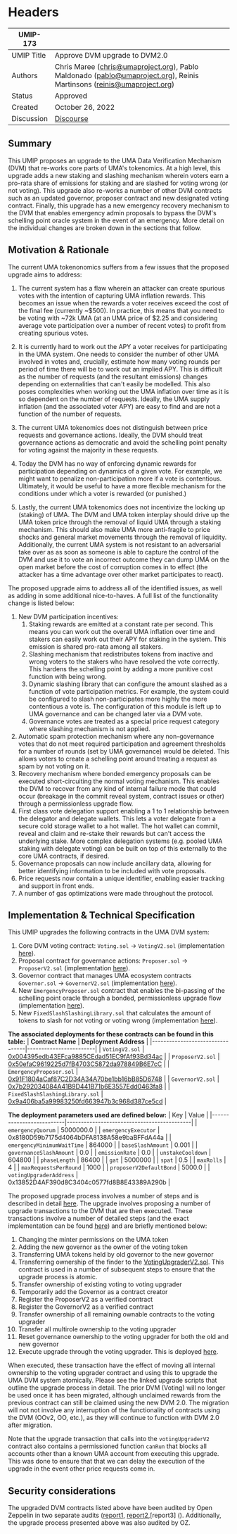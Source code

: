 # Headers

| UMIP-173   |                                                                                                                       |
| ---------- | --------------------------------------------------------------------------------------------------------------------- |
| UMIP Title | Approve DVM upgrade to DVM2.0                                                                                         |
| Authors    | Chris Maree (chris@umaproject.org), Pablo Maldonado (pablo@umaproject.org), Reinis Martinsons (reinis@umaproject.org) |
| Status     | Approved                                                                                                              |
| Created    | October 26, 2022                                                                                                      |
| Discussion | [Discourse](discourse.umaproject.org/t/approve-dvm-upgrade-to-dvm-2-0/1935)                                           |

## Summary

This UMIP proposes an upgrade to the UMA Data Verification Mechanism (DVM) that re-works core parts of UMA's tokenomics.
At a high level, this upgrade adds a new staking and slashing mechanism wherein voters earn a pro-rata share of emissions
for staking and are slashed for voting wrong (or not voting). This upgrade also re-works a number of other DVM contracts
such as an updated governor, proposer contract and new designated voting contract. Finally, this upgrade has a new
emergency recovery mechanism to the DVM that enables emergency admin proposals to bypass the DVM's schelling point
oracle system in the event of an emergency. More detail on the individual changes are broken down in the sections that
follow.

## Motivation & Rationale

The current UMA tokenonomics suffers from a few issues that the proposed upgrade aims to address:

1. The current system has a flaw wherein an attacker can create spurious votes with the intention of capturing UMA inflation
   rewards. This becomes an issue when the rewards a voter receives exceed the cost of the final fee (currently ~$500).
   In practice, this means that you need to be voting with ~72k UMA (at an UMA price of $2.25 and considering average vote
   participation over a number of recent votes) to profit from creating spurious votes.

2. It is currently hard to work out the APY a voter receives for participating in the UMA system. One needs to consider
   the number of other UMA involved in votes and, crucially, estimate how many voting rounds per period of time there will be
   to work out an implied APY. This is difficult as the number of requests (and the resultant emissions) changes depending
   on externalities that can't easily be modelled. This also poses complexities when working out the UMA inflation over time as
   it is so dependent on the number of requests. Ideally, the UMA supply inflation (and the associated voter APY) are easy
   to find and are not a function of the number of requests.

3. The current UMA tokenomics does not distinguish between price requests and governance actions. Ideally, the DVM
   should treat governance actions as democratic and avoid the schelling point penalty for voting against the majority in these
   requests.

4. Today the DVM has no way of enforcing dynamic rewards for participation depending on dynamics of a given vote.
   For example, we might want to penalize non-participation more if a vote is contentious. Ultimately, it would be useful to
   have a more flexible mechanism for the conditions under which a voter is rewarded (or punished.)

5. Lastly, the current UMA tokenomics does not incentivize the locking up (staking) of UMA. The DVM and UMA token interplay
   should drive up the UMA token price through the removal of liquid UMA through a staking mechanism. This should also make
   UMA more anti-fragile to price shocks and general market movements through the removal of liquidity. Additionally, the
   current UMA system is not resistant to an adversarial take over as as soon as someone is able to capture the control
   of the DVM and use it to vote an incorrect outcome they can dump UMA on the open market before the cost of corruption
   comes in to effect (the attacker has a time advantage over other market participates to react).

The proposed upgrade aims to address all of the identified issues, as well as adding in some additional nice-to-haves. A
full list of the functionality change is listed below:

1. New DVM participation incentives:
   1. Staking rewards are emitted at a constant rate per second. This means you can work out the overall UMA inflation over time and stakers can easily work out their APY for staking in the system. This emission is shared pro-rata among all stakers.
   2. Slashing mechanism that redistributes tokens from inactive and wrong voters to the stakers who have resolved the vote correctly. This hardens the schelling point by adding a more punitive cost function with being wrong.
   3. Dynamic slashing library that can configure the amount slashed as a function of vote participation metrics. For example, the system could be configured to slash non-participates more highly the more contentious a vote is. The configuration of this module is left up to UMA governance and can be changed later via a DVM vote.
   4. Governance votes are treated as a special price request category where slashing mechanism is not applied.
2. Automatic spam protection mechanism where any non-governance votes that do not meet required participation and
   agreement thresholds for a number of rounds (set by UMA governance) would be deleted. This allows voters to create a
   schelling point around treating a request as spam by not voting on it.
3. Recovery mechanism where bonded emergency proposals can be executed short-circuiting the normal voting mechanism. This enables the DVM to recover from any kind of internal failure mode that could occur (breakage in the commit reveal system, contract issues or other) through a permissionless upgrade flow.
4. First class vote delegation support enabling a 1 to 1 relationship between the delegator and delegate wallets. This lets a voter delegate from a secure cold storage wallet to a hot wallet. The hot wallet can commit, reveal and claim and re-stake their rewards but can't access the underlying stake. More complex delegation systems (e.g. pooled UMA staking with delegate voting) can be built on top of this externally to the core UMA contracts, if desired.
5. Governance proposals can now include ancillary data, allowing for better identifying information to be included with vote proposals.
6. Price requests now contain a unique identifier, enabling easier tracking and support in front ends.
7. A number of gas optimizations were made throughout the protocol.

## Implementation & Technical Specification

This UMIP upgrades the following contracts in the UMA DVM system:

1. Core DVM voting contract: `Voting.sol` → `VotingV2.sol` (implementation [here](https://github.com/UMAprotocol/protocol/blob/3ad31b3aab3cf342f6a91dce54032fe0ee1b15c8/packages/core/contracts/data-verification-mechanism/implementation/VotingV2.sol)).
2. Proposal contract for governance actions: `Proposer.sol` → `ProposerV2.sol` (implementation [here](https://github.com/UMAprotocol/protocol/blob/3ad31b3aab3cf342f6a91dce54032fe0ee1b15c8/packages/core/contracts/data-verification-mechanism/implementation/ProposerV2.sol)).
3. Governor contract that manages UMA ecosystem contracts `Governor.sol` → `GovernorV2.sol` (implementation [here](https://github.com/UMAprotocol/protocol/blob/3ad31b3aab3cf342f6a91dce54032fe0ee1b15c8/packages/core/contracts/data-verification-mechanism/implementation/GovernorV2.sol)).
4. New `EmergencyProposer.sol` contract that enables the bi-passing of the schelling point oracle through a bonded, permissionless upgrade flow (implementation [here](https://github.com/UMAprotocol/protocol/blob/3ad31b3aab3cf342f6a91dce54032fe0ee1b15c8/packages/core/contracts/data-verification-mechanism/implementation/EmergencyProposer.sol)).
5. New `FixedSlashSlashingLibrary.sol` that calculates the amount of tokens to slash for not voting or voting wrong (implementation [here](https://github.com/UMAprotocol/protocol/blob/3ad31b3aab3cf342f6a91dce54032fe0ee1b15c8/packages/core/contracts/data-verification-mechanism/implementation/FixedSlashSlashingLibrary.sol)).

**The associated deployments for these contracts can be found in this table:**
| **Contract Name** | **Deployment Address** |
|---------------------------------|------------------------|
| `VotingV2.sol` | [0x004395edb43EFca9885CEdad51EC9fAf93Bd34ac](https://etherscan.io/address/0x004395edb43EFca9885CEdad51EC9fAf93Bd34ac) |
| `ProposerV2.sol` | [0x50efaC9619225d7fB4703C5872da978849B6E7cC](https://etherscan.io/address/0x50efaC9619225d7fB4703C5872da978849B6E7cC) |
| `EmergencyProposer.sol` | [0x91F1804aCaf87C2D34A34A70be1bb16bB85D6748](https://etherscan.io/address/0x91F1804aCaf87C2D34A34A70be1bb16bB85D6748) |
| `GovernorV2.sol` | [0x7b292034084A41B9D441B71b6E3557Edd0463fa8](https://etherscan.io/address/0x7b292034084A41B9D441B71b6E3557Edd0463fa8) |
| `FixedSlashSlashingLibrary.sol` | [0x9a406ba5a99983250fd663947b3c968d387ce5cd](https://etherscan.io/address/0x9a406ba5a99983250fd663947b3c968d387ce5cd) |

**The deployment parameters used are defined below:**
| Key | Value |
|--------------------------|--------------------------------------------|
| `emergencyQuorum` | 5000000.0 |
| `emergencyExecutor` | 0x8180D59b7175d4064bDFA8138A58e9baBFFdA44a |
| `emergencyMinimumWaitTime` | 864000 |
| `baseSlashAmount` | 0.001 |
| `governanceSlashAmount` | 0.0 |
| `emissionRate` | 0.0 |
| `unstakeCooldown` | 604800 |
| `phaseLength` | 86400 |
| `gat` | 5000000 |
| `spat` | 0.5 |
| `maxRolls` | 4 |
| `maxRequestsPerRound` | 1000 |
| `proposerV2DefaultBond` | 5000.0 |
| `votingUpgraderAddress` | 0x13852D4AF390d8C3404c0577fd8B8E43389A290b |

The proposed upgrade process involves a number of steps and is described in detail [here](https://github.com/UMAprotocol/protocol/blob/master/packages/scripts/src/upgrade-tests/voting2/readme.md). The upgrade involves proposing a number of upgrade transactions to the DVM that are then executed. These transactions involve a number of detailed steps (and the exact implementation can be found [here](https://github.com/UMAprotocol/protocol/blob/master/packages/scripts/src/upgrade-tests/voting2/1_Propose.ts)) and are briefly mentioned below:

1. Changing the minter permissions on the UMA token
2. Adding the new governor as the owner of the voting token
3. Transferring UMA tokens held by old governor to the new governor
4. Transferring ownership of the finder to the [VotingUpgraderV2.sol](https://github.com/UMAprotocol/protocol/blob/master/packages/core/contracts/umip-helpers/VotingUpgraderV2.sol). This contract is used in a number of subsequent steps to ensure that the upgrade process is atomic.
5. Transfer ownership of existing voting to voting upgrader
6. Temporarily add the Governor as a contract creator
7. Register the ProposerV2 as a verified contract
8. Register the GovernorV2 as a verified contract
9. Transfer ownership of all remaining ownable contracts to the voting upgrader
10. Transfer all multirole ownership to the voting upgrader
11. Reset governance ownership to the voting upgrader for both the old and new governor
12. Execute upgrade through the voting upgrader. This is deployed [here](https://etherscan.io/address/0x13852D4AF390d8C3404c0577fd8B8E43389A290b).

When executed, these transaction have the effect of moving all internal ownership to the voting upgrader contract and using this to upgrade the UMA DVM system atomically. Please see the linked upgrade scripts that outline the upgrade process in detail. The prior DVM (Voting) will no longer be used once it has been migrated, although unclaimed rewards from the previous contract can still be claimed using the new DVM 2.0. The migration will not not involve any interruption of the functionality of contracts using the DVM (OOv2, OO, etc.), as they will continue to function with DVM 2.0 after migration.

Note that the upgrade transaction that calls into the `votingUpgraderV2` contract also contains a permissioned function `canRun` that blocks all accounts other than a known UMA account from executing this upgrade. This was done to ensure that that we can delay the execution of the upgrade in the event other price requests come in.

## Security considerations

The upgraded DVM contracts listed above have been audited by Open Zeppelin in two separate audits ([report1](https://blog.openzeppelin.com/uma-dvm-2-0-audit/), [report2](https://blog.openzeppelin.com/uma-dvm-2-0-incremental-audit/),[report3] (). Additionally, the upgrade process presented above was also audited by OZ.
